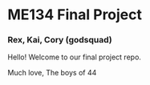 # ME134 Final Project
### Rex, Kai, Cory (godsquad)
Hello! Welcome to our final project repo.

Much love,
The boys of 44
